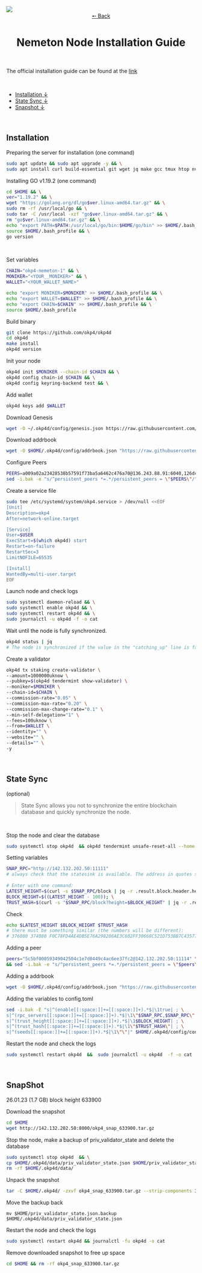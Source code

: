 <img src='https://github.com/cryptobtcbuyer/Testnet_guides/blob/main/OKP4/assets/installation_home.png'>


<div align="center">
  <a href="https://github.com/cryptobtcbuyer/Testnet_guides/tree/main/OKP4">🠔 Back</a>
    <h1>Nemeton Node Installation Guide</h1>
</div>
<br> 

The official installation guide can be found at the [link](https://docs.okp4.network/nodes/introduction)

<br> 
        
- [Installation ↓](#installation)  
- [State Sync ↓](#statesync)  
- [Snapshot ↓](#snapshot)  

<br>   
  
<a name="installation"></a> 
 
## Installation

Preparing the server for installation (one command)
```bash
sudo apt update && sudo apt upgrade -y && \
sudo apt install curl build-essential git wget jq make gcc tmux htop nvme-cli pkg-config libssl-dev libleveldb-dev tar clang bsdmainutils ncdu unzip libleveldb-dev -y
```


Installing GO v1.19.2 (one command)
```bash
cd $HOME && \
ver="1.19.2" && \
wget "https://golang.org/dl/go$ver.linux-amd64.tar.gz" && \
sudo rm -rf /usr/local/go && \
sudo tar -C /usr/local -xzf "go$ver.linux-amd64.tar.gz" && \
rm "go$ver.linux-amd64.tar.gz" && \
echo "export PATH=$PATH:/usr/local/go/bin:$HOME/go/bin" >> $HOME/.bash_profile && \
source $HOME/.bash_profile && \
go version
```
<br>  

Set variables
```bash
CHAIN="okp4-nemeton-1" && \
MONIKER="<YOUR__MONIKER>" && \
WALLET="<YOUR_WALLET_NAME>"

echo "export MONIKER=$MONIKER" >> $HOME/.bash_profile && \
echo "export WALLET=$WALLET" >> $HOME/.bash_profile && \
echo "export CHAIN=$CHAIN" >> $HOME/.bash_profile && \
source $HOME/.bash_profile
```

Build binary 
```bash
git clone https://github.com/okp4/okp4d
cd okp4d
make install
okp4d version
```

Init your node
```bash
okp4d init $MONIKER --chain-id $CHAIN && \
okp4d config chain-id $CHAIN && \
okp4d config keyring-backend test && \
```

Add wallet
```bash
okp4d keys add $WALLET 
```


Download Genesis
```bash
wget -O ~/.okp4d/config/genesis.json https://raw.githubusercontent.com/okp4/networks/main/chains/nemeton-1/genesis.json
```
Download addrbook
```bash
wget -O $HOME/.okp4d/config/addrbook.json "https://raw.githubusercontent.com/cryptobtcbuyer/Testnet_guides/main/OKP4/addrbook.json"
```

Configure Peers
```bash
PEERS=a009a02a23428538b57591f73ba5a6462c476a70@136.243.88.91:6040,126dc25a6a5aa0cfa83010550dfb3c5a1a861755@65.108.201.15:21337,5c2a752c9b1952dbed075c56c600c3a79b58c395@95.214.55.232:26996,,dcc5b70f1df82def300db6f9dd859c1828514286@65.108.152.201:26656,d5519e378247dfb61dfe90652d1fe3e2b3005a5b@65.109.68.190:36656,8af258bbe73f4c66127a7b3e8b1ec23fde2950a6@65.108.192.123:19656,d1c1b729eff9afe7dfd371f190df6282c82ccfad@37.187.144.187:31656,a49302f8999e5a953ebae431c4dde93479e17155@141.95.153.244:26656,a98484ac9cb8235bd6a65cdf7648107e3d14dab4@116.202.231.58:36656,
sed -i.bak -e "s/^persistent_peers *=.*/persistent_peers = \"$PEERS\"/" $HOME/.okp4d/config/config.toml
```

Create a service file
```bash
sudo tee /etc/systemd/system/okp4.service > /dev/null <<EOF
[Unit]
Description=okp4
After=network-online.target

[Service]
User=$USER
ExecStart=$(which okp4d) start
Restart=on-failure
RestartSec=3
LimitNOFILE=65535

[Install]
WantedBy=multi-user.target
EOF
```

Launch node and check logs
```bash
sudo systemctl daemon-reload && \
sudo systemctl enable okp4d && \
sudo systemctl restart okp4d && \
sudo journalctl -u okp4d -f -o cat
```

Wait until the node is fully synchronized.
```bash
okp4d status | jq
# The node is synchronized if the value in the "catching_up" line is false
```
Create a validator
```bash
okp4d tx staking create-validator \
--amount=1000000uknow \
--pubkey=$(okp4d tendermint show-validator) \
--moniker=$MONIKER \
--chain-id=$CHAIN \
--commission-rate="0.05" \
--commission-max-rate="0.20" \
--commission-max-change-rate="0.1" \
--min-self-delegation="1" \
--fees=100uknow \
--from=$WALLET \
--identity="" \
--website="" \
--details="" \
-y
```

<br>  

<a name="statesync"></a> 
 
## State Sync

(optional)
<br>  

>State Sync allows you not to synchronize the entire blockchain database and quickly synchronize the node.
<br>  

Stop the node and clear the database
```bash
sudo systemctl stop okp4d  && okp4d tendermint unsafe-reset-all --home $HOME/.okp4d
```
Setting variables
```bash
SNAP_RPC="http://142.132.202.50:11111"  
# always check that the statesink is available. The address in quotes should open in the browser.
  
# Enter with one command:
LATEST_HEIGHT=$(curl -s $SNAP_RPC/block | jq -r .result.block.header.height); \
BLOCK_HEIGHT=$((LATEST_HEIGHT - 100)); \
TRUST_HASH=$(curl -s "$SNAP_RPC/block?height=$BLOCK_HEIGHT" | jq -r .result.block_id.hash)
```
Check
```bash
echo $LATEST_HEIGHT $BLOCK_HEIGHT $TRUST_HASH
# there must be something similar (the numbers will be different):
# 376080 374080 F0C78FD4AE4DB5E76A298206AE3C602FF30668C521D753BB7C435771AEA47189
```
Adding a peer
```bash
peers="5c5bf00059349042504c1e7d0449c4ac6ee37fc2@142.132.202.50:11114" \
&& sed -i.bak -e "s/^persistent_peers *=.*/persistent_peers = \"$peers\"/" $HOME/.okp4d/config/config.toml
```
Adding a addrbook
```bash
wget -O $HOME/.okp4d/config/addrbook.json "https://raw.githubusercontent.com/cryptobtcbuyer/Testnet_guides/main/OKP4/addrbook.json"
```
Adding the variables to config.toml
```bash
sed -i.bak -E "s|^(enable[[:space:]]+=[[:space:]]+).*$|\1true| ; \
s|^(rpc_servers[[:space:]]+=[[:space:]]+).*$|\1\"$SNAP_RPC,$SNAP_RPC\"| ; \
s|^(trust_height[[:space:]]+=[[:space:]]+).*$|\1$BLOCK_HEIGHT| ; \
s|^(trust_hash[[:space:]]+=[[:space:]]+).*$|\1\"$TRUST_HASH\"| ; \
s|^(seeds[[:space:]]+=[[:space:]]+).*$|\1\"\"|" $HOME/.okp4d/config/config.toml
```

Restart the node and check the logs
```bash
sudo systemctl restart okp4d  &&  sudo journalctl -u okp4d  -f -o cat
```

<br> 




<a name="snapshot"></a> 
 
## SnapShot 
26.01.23 (1.7 GB) block height 633900


Download the snapshot
```bash
cd $HOME
wget http://142.132.202.50:8000/okp4_snap_633900.tar.gz
```

Stop the node, make a backup of priv_validator_state and delete the database
```bash
sudo systemctl stop okp4d  && \
cp $HOME/.okp4d/data/priv_validator_state.json $HOME/priv_validator_state.json.backup  && \
rm -rf $HOME/.okp4d/data/
```

Unpack the snapshot
```bash
tar -C $HOME/.okp4d/ -zxvf okp4_snap_633900.tar.gz --strip-components 3
```

Move the backup back
```
mv $HOME/priv_validator_state.json.backup $HOME/.okp4d/data/priv_validator_state.json
```

Restart the node and check the logs
```bash
sudo systemctl restart okp4d && journalctl -fu okp4d -o cat
```

Remove downloaded snapshot to free up space
```bash
cd $HOME && rm -rf okp4_snap_633900.tar.gz
```

<br> 

